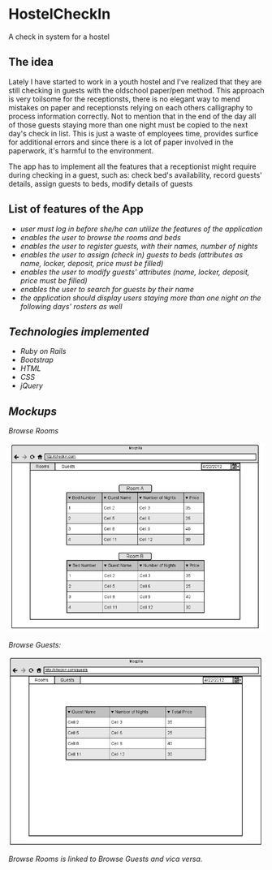 HostelCheckIn
=============

A check in system for a hostel

The idea
-
Lately I have started to work in a youth hostel and I've realized that they are still checking in guests with
the oldschool paper/pen method.
This approach is very toilsome for the receptionsts, there is no elegant way to mend mistakes on paper and receptionsts 
relying on each others calligraphy to process information correctly. Not to mention that in the end of the day all of
those guests staying more than one night must be copied to the next day's check in list. This is just a waste of employees
time, provides surfice for additional errors and since there is a lot of paper involved in the paperwork,
it's harmful to the environment.

The app has to implement all the features that a receptionist might require during checking in a guest, such as:
check bed's availability, record guests' details, assign guests to beds, modify details of guests

List of features of the App
-
<ul><i>
<li>user must log in before she/he can utilize the features of the application</li>
<li>enables the user to browse the rooms and beds</li>
<li>enables the user to register guests, with their names, number of nights</li>
<li>enables the user to assign (check in) guests to beds (attributes as name, locker, deposit, price must be filled)</li>
<li>enables the user to modify guests' attributes (name, locker, deposit, price must be filled)</li>
<li>enables the user to search for guests by their name</li>
<li>the application should display users staying more than one night on the following days' rosters as well</li>
</ul>

Technologies implemented
-
<ul><i>
<li>Ruby on Rails</li>
<li>Bootstrap</li>
<li>HTML</li>
<li>CSS</li>
<li>jQuery</li>
</ul>

Mockups
-
<p><i>Browse Rooms</p>
<img src="/doc/Browse_Rooms.png" alt="Browse Rooms">
<p><i>Browse Guests:</p>
<img src="/doc/Browse_Guests.png" alt="Browse Guests">

Browse Rooms is linked to Browse Guests and vica versa.

